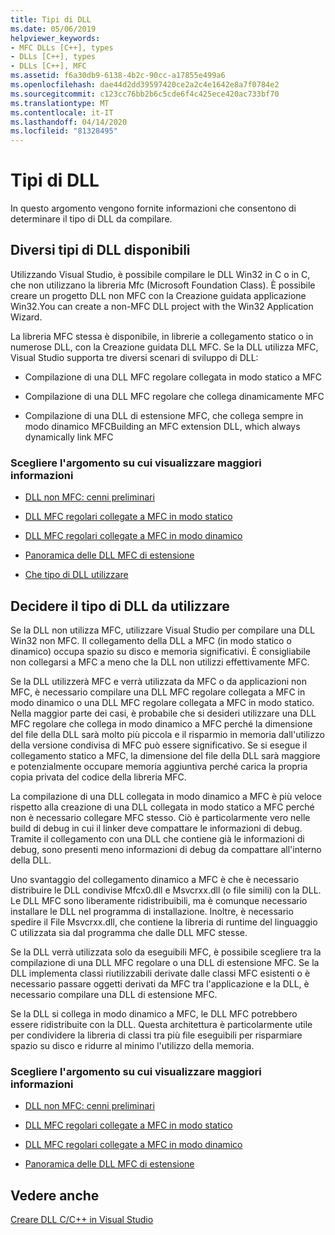 ```yaml
---
title: Tipi di DLL
ms.date: 05/06/2019
helpviewer_keywords:
- MFC DLLs [C++], types
- DLLs [C++], types
- DLLs [C++], MFC
ms.assetid: f6a30db9-6138-4b2c-90cc-a17855e499a6
ms.openlocfilehash: dae44d2dd39597420ce2a2c4e1642e8a7f0784e2
ms.sourcegitcommit: c123cc76bb2b6c5cde6f4c425ece420ac733bf70
ms.translationtype: MT
ms.contentlocale: it-IT
ms.lasthandoff: 04/14/2020
ms.locfileid: "81328495"
---
```

# <a name="kinds-of-dlls"></a>Tipi di DLL

In questo argomento vengono fornite informazioni che consentono di determinare il tipo di DLL da compilare.

## <a name="different-kinds-of-dlls-available"></a><a name="_core_the_different_kinds_of_dlls_available_with_visual_c.2b2b"></a>Diversi tipi di DLL disponibili

Utilizzando Visual Studio, è possibile compilare le DLL Win32 in C o in C, che non utilizzano la libreria Mfc (Microsoft Foundation Class). È possibile creare un progetto DLL non MFC con la Creazione guidata applicazione Win32.You can create a non-MFC DLL project with the Win32 Application Wizard.

La libreria MFC stessa è disponibile, in librerie a collegamento statico o in numerose DLL, con la Creazione guidata DLL MFC. Se la DLL utilizza MFC, Visual Studio supporta tre diversi scenari di sviluppo di DLL:

- Compilazione di una DLL MFC regolare collegata in modo statico a MFC

- Compilazione di una DLL MFC regolare che collega dinamicamente MFC

- Compilazione di una DLL di estensione MFC, che collega sempre in modo dinamico MFCBuilding an MFC extension DLL, which always dynamically link MFC

### <a name="what-do-you-want-to-know-more-about"></a>Scegliere l'argomento su cui visualizzare maggiori informazioni

- [DLL non MFC: cenni preliminari](non-mfc-dlls-overview.md)

- [DLL MFC regolari collegate a MFC in modo statico](regular-dlls-statically-linked-to-mfc.md)

- [DLL MFC regolari collegate a MFC in modo dinamico](regular-dlls-dynamically-linked-to-mfc.md)

- [Panoramica delle DLL MFC di estensione](extension-dlls-overview.md)

- [Che tipo di DLL utilizzare](#_core_which_kind_of_dll_to_use)

## <a name="deciding-which-kind-of-dll-to-use"></a><a name="_core_which_kind_of_dll_to_use"></a>Decidere il tipo di DLL da utilizzare

Se la DLL non utilizza MFC, utilizzare Visual Studio per compilare una DLL Win32 non MFC. Il collegamento della DLL a MFC (in modo statico o dinamico) occupa spazio su disco e memoria significativi. È consigliabile non collegarsi a MFC a meno che la DLL non utilizzi effettivamente MFC.

Se la DLL utilizzerà MFC e verrà utilizzata da MFC o da applicazioni non MFC, è necessario compilare una DLL MFC regolare collegata a MFC in modo dinamico o una DLL MFC regolare collegata a MFC in modo statico. Nella maggior parte dei casi, è probabile che si desideri utilizzare una DLL MFC regolare che collega in modo dinamico a MFC perché la dimensione del file della DLL sarà molto più piccola e il risparmio in memoria dall'utilizzo della versione condivisa di MFC può essere significativo. Se si esegue il collegamento statico a MFC, la dimensione del file della DLL sarà maggiore e potenzialmente occupare memoria aggiuntiva perché carica la propria copia privata del codice della libreria MFC.

La compilazione di una DLL collegata in modo dinamico a MFC è più veloce rispetto alla creazione di una DLL collegata in modo statico a MFC perché non è necessario collegare MFC stesso. Ciò è particolarmente vero nelle build di debug in cui il linker deve compattare le informazioni di debug. Tramite il collegamento con una DLL che contiene già le informazioni di debug, sono presenti meno informazioni di debug da compattare all'interno della DLL.

Uno svantaggio del collegamento dinamico a MFC è che è necessario distribuire le DLL condivise Mfcx0.dll e Msvcrxx.dll (o file simili) con la DLL. Le DLL MFC sono liberamente ridistribuibili, ma è comunque necessario installare le DLL nel programma di installazione. Inoltre, è necessario spedire il File Msvcrxx.dll, che contiene la libreria di runtime del linguaggio C utilizzata sia dal programma che dalle DLL MFC stesse.

Se la DLL verrà utilizzata solo da eseguibili MFC, è possibile scegliere tra la compilazione di una DLL MFC regolare o una DLL di estensione MFC. Se la DLL implementa classi riutilizzabili derivate dalle classi MFC esistenti o è necessario passare oggetti derivati da MFC tra l'applicazione e la DLL, è necessario compilare una DLL di estensione MFC.

Se la DLL si collega in modo dinamico a MFC, le DLL MFC potrebbero essere ridistribuite con la DLL. Questa architettura è particolarmente utile per condividere la libreria di classi tra più file eseguibili per risparmiare spazio su disco e ridurre al minimo l'utilizzo della memoria.

### <a name="what-do-you-want-to-know-more-about"></a>Scegliere l'argomento su cui visualizzare maggiori informazioni

- [DLL non MFC: cenni preliminari](non-mfc-dlls-overview.md)

- [DLL MFC regolari collegate a MFC in modo statico](regular-dlls-statically-linked-to-mfc.md)

- [DLL MFC regolari collegate a MFC in modo dinamico](regular-dlls-dynamically-linked-to-mfc.md)

- [Panoramica delle DLL MFC di estensione](extension-dlls-overview.md)

## <a name="see-also"></a>Vedere anche

[Creare DLL C/C++ in Visual Studio](dlls-in-visual-cpp.md)
